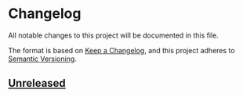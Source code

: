 # Changelog

All notable changes to this project will be documented in this file.

The format is based on [Keep a Changelog](https://keepachangelog.com/en/1.0.0/),
and this project adheres to [Semantic Versioning](https://semver.org/spec/v2.0.0.html).

<!--
Unreleased template stuff

## [Unreleased]
### Added
### Changed
### Deprecated
### Removed
### Fixed
### Security
-->

## [Unreleased]




[unreleased]: https://github.com/lethalbit/abyss/compare
